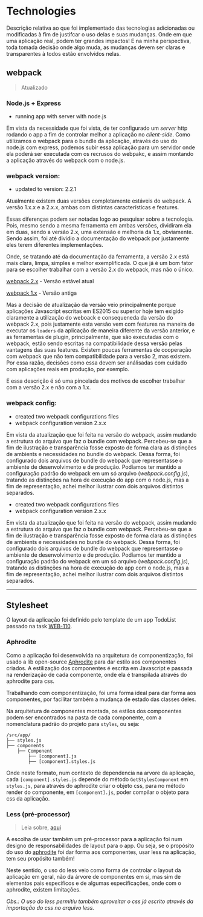 # Technologies

Descrição relativa ao que foi implementado
das tecnologias adicionadas ou modificadas
à fim de justifcar o uso delas e suas mudanças.
Onde em que uma aplicação real, podem ter grandes impactos! E na
minha perspectiva, toda tomada decisão onde algo muda,
as mudanças devem ser claras e transparentes à todos
estão envolvidos nelas.

## webpack

> Atualizado

### Node.js + Express

- running app with server with node.js

Em vista da necessidade que foi vista, de ter configurado
um *server* http rodando o app a fim de controlar melhor a
aplicação no *client-side*. Como utilizamos o webpack para o
bundle da aplicação, através do uso do node.js com express,
podemos subir essa aplicação para um servidor onde ela poderá
ser executada com os recrusos do webpakc,
e assim montando a aplicação através do webpack com o node.js.

### webpack version:

- updated to version: 2.2.1

Atualmente existem duas versões completamente estáveis do webpack.
A versão 1.x.x e a 2.x.x, ambas com distintas características e
features.

Essas diferenças podem ser notadas logo
ao pesquisar sobre a tecnologia. Pois, mesmo sendo a mesma
ferramenta em ambas versões, dividiram ela em duas,
sendo a versão 2.x, uma extensão e melhoria da 1.x, obviamente.
Sendo assim, foi até dividio a documentação do webpack
por justamente eles terem diferentes implementações.

Onde, se tratando até da documentação da ferramenta,
a versão 2.x está mais clara, limpa, simples e melhor exemplificada.
O que já é um bom fator para se escolher trabalhar com a versão
2.x do webpack, mas não o único.

[webpack 2.x](https://webpack.js.org/) - Versão estável atual

[webpack 1.x](https://webpack.github.io/) - Versão antiga

Mas a decisão de atualização da versão veio principalmente
porque aplicações Javascript escritas em ES2015 ou superior
hoje tem exigido claramente a utilização do weboack
e consequeneda da versão do webpack 2.x,
pois justamente esta versão vem com features na maneira de
executar os `loaders` da aplicação de maneira diferente
da versão anterior, e as ferramentas de plugin, principalmente,
que são executadas com o webpack,
estão sendo escritas na compatibilidade dessa versão pelas
vantagens das suas features. Existem poucas ferramentas de
cooperação com webpack que não tem compatibilidade para a versão
2, mas existem. Por essa razão, decisões como essa devem ser
análisadas com cuidado com aplicações reais em produção,
por exemplo.

E essa descrição é só uma pincelada dos motivos de escolher
trabalhar com a versão 2.x e não com a 1.x.

### webpack config:

- created two webpack configurations files
- webpack configuration version 2.x.x

Em vista da atualização que foi feita na versão do webpack,
assim mudando a estrutura do arquivo que faz o bundle com webpack.
Percebeu-se que a fim de ilustração e transparência fosse
exposto de forma clara as distinções de ambients e necessidades
no bundle do webpack. Dessa forma, foi configurado dois
arquivos de bundle do webpack que representasse o ambiente de
desenvolvimento e de produção. Podíamos ter mantido a
configuração padrão do webpack em um só arquivo
(*webpack.config.js*), tratando as distinções na hora de
execução do app com o node.js, mas a fim de representação,
achei melhor ilustrar com dois arquivos distintos separados.

- created two webpack configurations files
- webpack configuration version 2.x.x

Em vista da atualização que foi feita na versão do webpack,
assim mudando a estrutura do arquivo que faz o bundle com webpack.
Percebeu-se que a fim de ilustração e transparência fosse
exposto de forma clara as distinções de ambients e necessidades
no bundle do webpack. Dessa forma, foi configurado dois
arquivos de bundle do webpack que representasse o ambiente de
desenvolvimento e de produção. Podíamos ter mantido a
configuração padrão do webpack em um só arquivo
(*webpack.config.js*), tratando as distinções na hora de
execução do app com o node.js, mas a fim de representação,
achei melhor ilustrar com dois arquivos distintos separados.

---

## Stylesheet

O layout da aplicação foi definido pelo template de um app TodoList
passado na task
[WEB-110](https://github.com/renatobenks/ToDoListSoftExpert/issues/7).

### Aphrodite

Como a aplicação foi desenvolvida na arquitetura de
componentização, foi usado a lib open-source
[Aphrodite](https://github.com/Khan/aphrodite) para dar estilo
aos componentes criados. A estilização dos componentes é escrita
em Javascript e passada na renderização de cada componente, onde
ela é transpilada através do aphrodite para css.

Trabalhando com componentização, foi uma forma ideal para dar
forma aos componentes, por facilitar também a mudança de estado
das classes deles.

Na arquitetura de componentes montada, os estilos dos componentes
podem ser encontrados na pasta de cada componente, com a
nomenclatura padrão do projeto para `styles`, ou seja:


    /src/app/
    ├── styles.js
    ├── components
        ├── Component
            ├── [component].js
            ├── [component].styles.js

Onde neste formato, num contexto de dependencia na arvore da
aplicação, cada `[component].styles.js` depende do método
`GetStylesComponent` em `styles.js`, para através do aphrodite
criar o objeto css, para no método render do componente,
em `[component].js`, poder compilar o objeto para css da aplicação.

### Less (pré-processor)

> Leia sobre, [aqui](http://lesscss.org/)

A escolha de usar também um pré-processor para a aplicação foi
num designo de responsabilidades de layout para o app. Ou seja,
se o propósito do uso do [aphrodite](#Stylesheet#Aphrodite) foi
dar forma aos componentes, usar less na aplicação, tem seu
propósito também!

Neste sentido, o uso do less veio como forma de controlar o
layout da aplicação em geral, não da árvore de componentes em
si, mas sim de elementos pais específicos e de algumas
especificações, onde com o aphrodite, existem limitações.

*Obs.: O uso do less permitiu também aproveitar o css já escrito
através da importação do css no arquivo less.*
